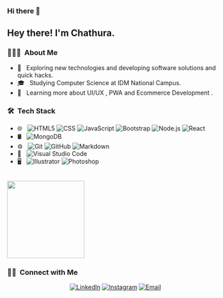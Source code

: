 ### Hi there 👋

<h2> Hey there! I'm Chathura.</h2>

<h3> 👨🏻‍💻 &nbsp;About Me </h3>

- 🤔 &nbsp; Exploring new technologies and developing software solutions and quick hacks.
- 🎓 &nbsp; Studying Computer Science at IDM National Campus.
- 🌱 &nbsp; Learning more about UI/UX , PWA and Ecommerce Development .


<h3> 🛠 &nbsp;Tech Stack</h3>


- 🌐 &nbsp;
  ![HTML5](https://img.shields.io/badge/-HTML5-333333?style=flat&logo=HTML5)
  ![CSS](https://img.shields.io/badge/-CSS-333333?style=flat&logo=CSS3&logoColor=1572B6)
  ![JavaScript](https://img.shields.io/badge/-JavaScript-333333?style=flat&logo=javascript)
  ![Bootstrap](https://img.shields.io/badge/-Bootstrap-333333?style=flat&logo=bootstrap&logoColor=563D7C)
  ![Node.js](https://img.shields.io/badge/-Node.js-333333?style=flat&logo=node.js)
  ![React](https://img.shields.io/badge/-React-333333?style=flat&logo=react)
- 🛢 &nbsp;
  ![MongoDB](https://img.shields.io/badge/-MongoDB-333333?style=flat&logo=mongodb)
- ⚙️ &nbsp;
  ![Git](https://img.shields.io/badge/-Git-333333?style=flat&logo=git)
  ![GitHub](https://img.shields.io/badge/-GitHub-333333?style=flat&logo=github)
  ![Markdown](https://img.shields.io/badge/-Markdown-333333?style=flat&logo=markdown)
- 🔧 &nbsp;
  ![Visual Studio Code](https://img.shields.io/badge/-Visual%20Studio%20Code-333333?style=flat&logo=visual-studio-code&logoColor=007ACC)
- 🖥 &nbsp;
  ![Illustrator](https://img.shields.io/badge/-Figma-333333?style=flat&logo=figma)
  ![Photoshop](https://img.shields.io/badge/-Photoshop-333333?style=flat&logo=adobe-photoshop)
 

<br/>

<a href="https://github.com/chathurperera">
  <img height="180em" src="https://github-readme-stats.vercel.app/api?username=chathurperera&theme=buefy&show_icons=true" />

</a>

<br/>

<h3> 🤝🏻 &nbsp;Connect with Me </h3>

<p align="center">
<a href="https://www.linkedin.com/in/chathura-perera-4889aa1a9/"><img alt="LinkedIn" src="https://img.shields.io/badge/LinkedIn-Chathura%20Perera-blue?style=flat-square&logo=linkedin"></a>
<a href="https://www.instagram.com/_.gattx.vii/"><img alt="Instagram" src="https://img.shields.io/badge/Instagram-Chathura%20Perera-blue?style=flat-square&logo=instagram"></a>
<a href="chathuraperera007@gmail.com"><img alt="Email" src="https://img.shields.io/badge/Email-chathuraperera007@gmail.com-blue?style=flat-square&logo=gmail"></a>
</p>

